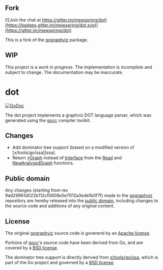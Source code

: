 ## Fork

[![Join the chat at https://gitter.im/mewspring/dot](https://badges.gitter.im/mewspring/dot.svg)](https://gitter.im/mewspring/dot)

This is a fork of the [gographviz] package.

## WIP

This project is a *work in progress*. The implementation is *incomplete* and subject to change. The documentation may be inaccurate.

# dot

[![GoDoc](https://godoc.org/github.com/mewspring/dot?status.svg)](https://godoc.org/github.com/mewspring/dot)

The dot project implements a graphviz DOT language parser, which was generated using the [gocc] compiler toolkit.

## Changes

* Add dominator tree support (based on a modified version of [x/tools/go/ssa][ssa].
* Return [*Graph](https://godoc.org/github.com/mewspring/dot#Graph) instead of [Interface](https://godoc.org/github.com/mewspring/dot#Interface) from the [Read](https://godoc.org/github.com/mewspring/dot#Read) and [NewAnalysedGraph](https://godoc.org/github.com/mewspring/dot#NewAnalysedGraph) functions.

[x/tools/go/ssa]: https://godoc.org/golang.org/x/tools/go/ssa

## Public domain

Any changes (starting from rev 9ad29961d022b112cf0608e5e7012a3ede1b0f7f) made to the [gographviz] repository are hereby released into the [public domain], including changes to the source code and additions of any original content.

[public domain]: https://creativecommons.org/publicdomain/zero/1.0/

## License

The original [gographviz] source code is goverend by an [Apache license](LICENSE).

Portions of [gocc]'s source code have been derived from Go, and are covered by a [BSD license](http://golang.org/LICENSE).

The dominator tree support is directly derived from [x/tools/go/ssa], which is part of the Go project and governed by a [BSD license](http://golang.org/LICENSE).

[gographviz]: https://github.com/awalterschulze/gographviz
[gocc]: https://github.com/goccmack/gocc
